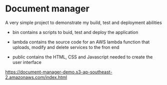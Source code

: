 # Document manager 

A very simple project to demonstrate my build, test and deployment abilities 

* bin contains a scripts to buid, test and deploy the application

* lambda contains the source code for an AWS lambda function that uploads, modify and delete services to the fron end

* public contains the HTML, CSS and Javascript needed to create the user interface

https://document-manager-demo.s3-ap-southeast-2.amazonaws.com/index.html
